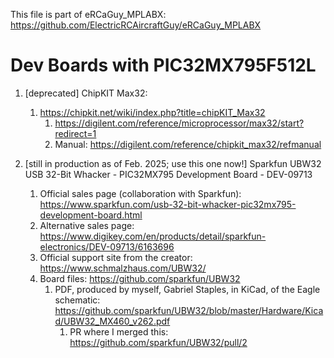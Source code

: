 This file is part of eRCaGuy_MPLABX: https://github.com/ElectricRCAircraftGuy/eRCaGuy_MPLABX


# Dev Boards with PIC32MX795F512L

1. [deprecated] ChipKIT Max32: 
    1. https://chipkit.net/wiki/index.php?title=chipKIT_Max32
        1. https://digilent.com/reference/microprocessor/max32/start?redirect=1
        1. Manual: https://digilent.com/reference/chipkit_max32/refmanual

1. [still in production as of Feb. 2025; use this one now!] Sparkfun UBW32 USB 32-Bit Whacker - PIC32MX795 Development Board - DEV-09713
    1. Official sales page (collaboration with Sparkfun): https://www.sparkfun.com/usb-32-bit-whacker-pic32mx795-development-board.html
    1. Alternative sales page: https://www.digikey.com/en/products/detail/sparkfun-electronics/DEV-09713/6163696
    1. Official support site from the creator: https://www.schmalzhaus.com/UBW32/
    1. Board files: https://github.com/sparkfun/UBW32
        1. PDF, produced by myself, Gabriel Staples, in KiCad, of the Eagle schematic: https://github.com/sparkfun/UBW32/blob/master/Hardware/Kicad/UBW32_MX460_v262.pdf
            1. PR where I merged this: https://github.com/sparkfun/UBW32/pull/2



